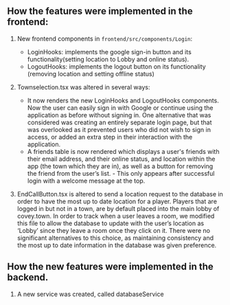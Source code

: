 ## How the features were implemented in the frontend:

1. New frontend components in `frontend/src/components/Login`:
   - LoginHooks: implements the google sign-in button and its functionality(setting location to Lobby and online status).
   - LogoutHooks: implements the logout button on its functionality
     (removing location and setting offline status)
2. Townselection.tsx was altered in several ways:

   - It now renders the new LoginHooks and LogoutHooks components. Now the user can easily sign in with Google or continue using the application as before without signing in. One alternative that was considered was creating an entirely separate login page, but that was overlooked as it prevented users who did not wish to sign in access, or added an extra step in their interaction with the application.
   - A friends table is now rendered which displays a user's friends with their email address, and their online status, and location within the app (the town which they are in), as well as a button for removing the friend from the user’s list. - This only appears after successful login with a welcome message at the top.

3. EndCallButton.tsx is altered to send a location request to the database in order to have the most up to date location for a player. Players that are logged in but not in a town, are by default placed into the main lobby of covey.town. In order to track when a user leaves a room, we modified this file to allow the database to update with the user’s location as ‘Lobby’ since they leave a room once they click on it. There were no significant alternatives to this choice, as maintaining consistency and the most up to date information in the database was given preference.

## How the new features were implemented in the backend.

1. A new service was created, called databaseService
